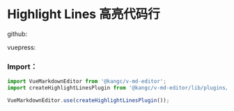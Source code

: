 # Highlight Lines 高亮代码行

github:

<ClientOnly>
  <plugin-highlight-lines-github />
</ClientOnly>

vuepress:

<ClientOnly>
   <plugin-highlight-lines-vuepress />
</ClientOnly>

### Import：

```js
import VueMarkdownEditor from '@kangc/v-md-editor';
import createHighlightLinesPlugin from '@kangc/v-md-editor/lib/plugins/highlight-lines/index';

VueMarkdownEditor.use(createHighlightLinesPlugin());
```
